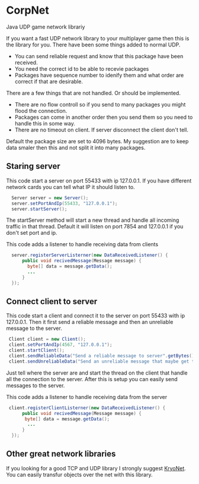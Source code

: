 CorpNet
=======

Java UDP game network librariy

If you want a fast UDP network library to your multiplayer game then this is the library for you.
There have been some things added to normal UDP.

- You can send reliable request and know that this package have been received.
- You need the correct id to be able to recevie packages
- Packages have sequence number to idenify them and what order are correct if that are desirable.
 
There are a few things that are not handled. Or should be implemented.

- There are no flow controll so if you send to many packages you might flood the connection.
- Packages can come in another order then you send them so you need to handle this in some way.
- There are no timeout on client. If server disconnect the client don't tell.
 
Default the package size are set to 4096 bytes. My suggestion are to keep data smaler then this and not split it into many packages.

 
## Staring server

This code start a server on port 55433 with ip 127.0.0.1. If you have different network cards you can tell what IP it should listen to.

```Java
  Server server = new Server();
  server.setPortAndIp(55433, "127.0.0.1");
  server.startServer();
```

The startServer method will start a new thread and handle all incoming traffic in that thread.
Default it will listen on port 7854 and 127.0.0.1 if you don't set port and ip.

This code adds a listener to handle receiving data from clients
```Java
  server.registerServerListerner(new DataReceivedListener() {
      public void recivedMessage(Message message) {
        byte[] data = message.getData();
        ...
      }
  });
```

## Connect client to server

This code start a client and connect it to the server on port 55433 with ip 127.0.0.1.
Then it first send a reliable message and then an unreliable message to the server.
```Java
 Client client = new Client();
 client.setPortAndIp(4567, "127.0.0.1");
 client.startClient();
 client.sendReliableData("Send a reliable message to server".getBytes());
 client.sendUnreliableData("Send an unreliable message that maybe get to the server".getBytes());
```

Just tell where the server are and start the thread on the client that handle all the connection to the server.
After this is setup you can easily send messages to the server.

This code adds a listener to handle receiving data from the server
```Java
 client.registerClientListerner(new DataReceivedListener() {
      public void recivedMessage(Message message) {
       byte[] data = message.getData();
        ...
      }
  });
```

## Other great network libraries
If you looking for a good TCP and UDP library I strongly suggest [KryoNet](https://github.com/EsotericSoftware/kryonet). You can easily transfur objects over the net with this library.
